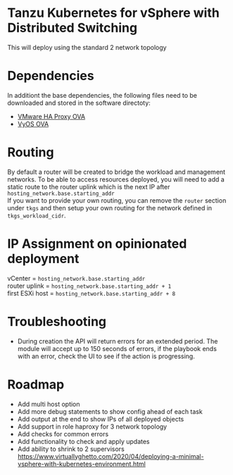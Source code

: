 # Tanzu Kubernetes for vSphere with Distributed Switching
This will deploy using the standard 2 network topology

# Dependencies
In additiont the base dependencies, the following files need to be downloaded and stored in the software directoty:
- [VMware HA Proxy OVA](https://github.com/haproxytech/vmware-haproxy/releases/tag/v0.1.8)
- [VyOS OVA](https://downloads.vyos.io/release/legacy/1.1.8/vyos-1.1.8-amd64.ova)

# Routing
By default a router will be created to bridge the workload and management networks. To be able to access resources deployed, you will need to add a static route to the router uplink which is the next IP after `hosting_network.base.starting_addr` <br/>
If you want to provide your own routing, you can remove the `router` section under `tkgs` and then setup your own routing for the network defined in `tkgs_workload_cidr`.

# IP Assignment on opinionated deployment

vCenter = `hosting_network.base.starting_addr`<br/>
router uplink = `hosting_network.base.starting_addr + 1`<br/>
first ESXi host = `hosting_network.base.starting_addr + 8`<br/>

# Troubleshooting
- During creation the API will return errors for an extended period. The module will accept up to 150 seconds of errors, if the playbook ends with an error, check the UI to see if the action is progressing.

# Roadmap
- Add multi host option
- Add more debug statements to show config ahead of each task
- Add output at the end to show IPs of all deployed objects
- Add support in role haproxy for 3 network topology
- Add checks for common errors
- Add functionality to check and apply updates
- Add ability to shrink to 2 supervisors
  https://www.virtuallyghetto.com/2020/04/deploying-a-minimal-vsphere-with-kubernetes-environment.html
